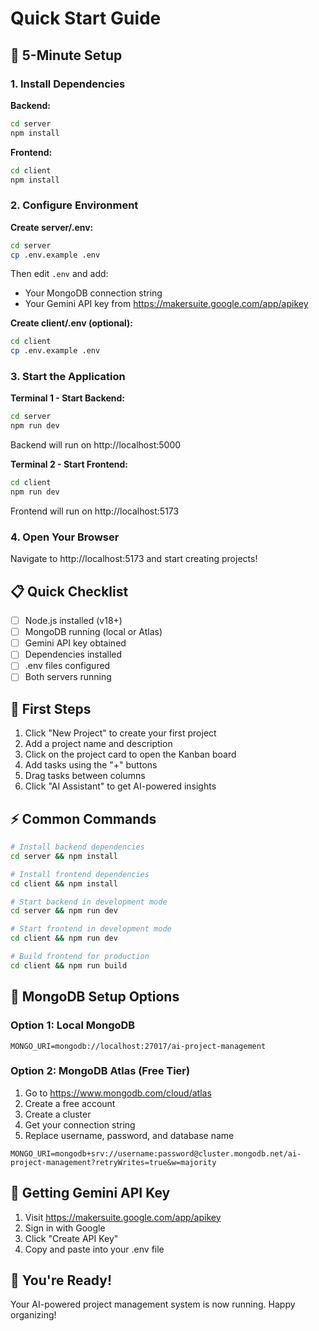 # Quick Start Guide

## 🚀 5-Minute Setup

### 1. Install Dependencies

**Backend:**
```bash
cd server
npm install
```

**Frontend:**
```bash
cd client
npm install
```

### 2. Configure Environment

**Create server/.env:**
```bash
cd server
cp .env.example .env
```

Then edit `.env` and add:
- Your MongoDB connection string
- Your Gemini API key from https://makersuite.google.com/app/apikey

**Create client/.env (optional):**
```bash
cd client
cp .env.example .env
```

### 3. Start the Application

**Terminal 1 - Start Backend:**
```bash
cd server
npm run dev
```
Backend will run on http://localhost:5000

**Terminal 2 - Start Frontend:**
```bash
cd client
npm run dev
```
Frontend will run on http://localhost:5173

### 4. Open Your Browser

Navigate to http://localhost:5173 and start creating projects!

## 📋 Quick Checklist

- [ ] Node.js installed (v18+)
- [ ] MongoDB running (local or Atlas)
- [ ] Gemini API key obtained
- [ ] Dependencies installed
- [ ] .env files configured
- [ ] Both servers running

## 🎯 First Steps

1. Click "New Project" to create your first project
2. Add a project name and description
3. Click on the project card to open the Kanban board
4. Add tasks using the "+" buttons
5. Drag tasks between columns
6. Click "AI Assistant" to get AI-powered insights

## ⚡ Common Commands

```bash
# Install backend dependencies
cd server && npm install

# Install frontend dependencies
cd client && npm install

# Start backend in development mode
cd server && npm run dev

# Start frontend in development mode
cd client && npm run dev

# Build frontend for production
cd client && npm run build
```

## 🔧 MongoDB Setup Options

### Option 1: Local MongoDB
```env
MONGO_URI=mongodb://localhost:27017/ai-project-management
```

### Option 2: MongoDB Atlas (Free Tier)
1. Go to https://www.mongodb.com/cloud/atlas
2. Create a free account
3. Create a cluster
4. Get your connection string
5. Replace username, password, and database name

```env
MONGO_URI=mongodb+srv://username:password@cluster.mongodb.net/ai-project-management?retryWrites=true&w=majority
```

## 🤖 Getting Gemini API Key

1. Visit https://makersuite.google.com/app/apikey
2. Sign in with Google
3. Click "Create API Key"
4. Copy and paste into your .env file

## 🎉 You're Ready!

Your AI-powered project management system is now running. Happy organizing!
